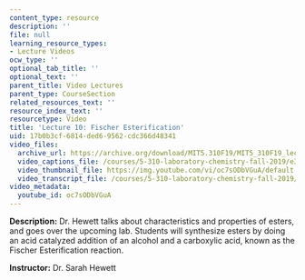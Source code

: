 ```yaml
---
content_type: resource
description: ''
file: null
learning_resource_types:
- Lecture Videos
ocw_type: ''
optional_tab_title: ''
optional_text: ''
parent_title: Video Lectures
parent_type: CourseSection
related_resources_text: ''
resource_index_text: ''
resourcetype: Video
title: 'Lecture 10: Fischer Esterification'
uid: 17b0b3cf-6814-ded6-9562-cdc366d48341
video_files:
  archive_url: https://archive.org/download/MIT5.310F19/MIT5_310F19_lec10_300k.mp4
  video_captions_file: /courses/5-310-laboratory-chemistry-fall-2019/e3ded883dbda586da0ef745fc1121052_oc7sODbVGuA.vtt
  video_thumbnail_file: https://img.youtube.com/vi/oc7sODbVGuA/default.jpg
  video_transcript_file: /courses/5-310-laboratory-chemistry-fall-2019/32912dd7d993bc6fdb201ae0aa008404_oc7sODbVGuA.pdf
video_metadata:
  youtube_id: oc7sODbVGuA
---
```


**Description:** Dr. Hewett talks about characteristics and properties of esters, and goes over the upcoming lab. Students will synthesize esters by doing an acid catalyzed addition of an alcohol and a carboxylic acid, known as the Fischer Esterification reaction.

**Instructor:** Dr. Sarah Hewett